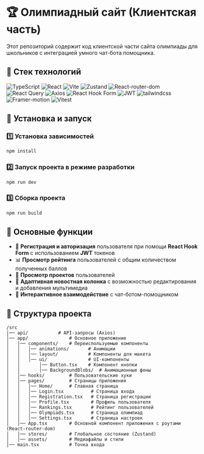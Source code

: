 # 🏆 Олимпиадный сайт (Клиентская часть)

Этот репозиторий содержит код клиентской части сайта олимпиады для школьников с интеграцией умного чат-бота помощника.

## 🚀 Стек технологий

<p align="left">
  <img src="https://img.shields.io/badge/TypeScript-3178C6?style=for-the-badge&logo=typescript&logoColor=white" alt="TypeScript" />
  <img src="https://img.shields.io/badge/React-20232A?style=for-the-badge&logo=react&logoColor=61DAFB" alt="React" />
  <img src="https://img.shields.io/badge/Vite-B73BFE?style=for-the-badge&logo=vite&logoColor=FFD62E" alt="Vite" />
<img src='https://img.shields.io/badge/Zustand-FBA433?style=for-the-badge&logoColor=white' alt="Zustand"/>
  <img src='https://img.shields.io/badge/React_Router-CA4245?style=for-the-badge&logo=react-router&logoColor=white' alt="React-router-dom"/>
  <img src="https://img.shields.io/badge/React_Query-FF4154?style=for-the-badge&logo=react-query&logoColor=white" alt="React Query" />
  <img src="https://img.shields.io/badge/Axios-5A29E4?style=for-the-badge&logo=axios&logoColor=white" alt="Axios" />
  <img src="https://img.shields.io/badge/React_Hook_Form-EC5990?style=for-the-badge&logo=reacthookform&logoColor=white" alt="React Hook Form" />
<img src='https://img.shields.io/badge/JWT-000000?style=for-the-badge&logo=JSON%20web%20tokens&logoColor=white' alt="JWT"/>
<img src='https://img.shields.io/badge/Tailwind_CSS-black?style=for-the-badge&logo=tailwind-css&logoColor=blue' alt="tailwindcss">
  <img src='https://img.shields.io/badge/Framer motion-black?style=for-the-badge&logo=framer&logoColor=white' alt="Framer-motion"/>
  <img src="https://img.shields.io/badge/Vitest-%236E9F18?style=for-the-badge&logo=Vitest&logoColor=%23fcd703" alt="Vitest" />
</p>

## 🔧 Установка и запуск

### 1️⃣ Установка зависимостей

```sh
npm install
```

### 2️⃣ Запуск проекта в режиме разработки

```sh
npm run dev
```

### 3️⃣ Сборка проекта

```sh
npm run build
```

## 🌟 Основные функции

- 🔑 **Регистрация и авторизация** пользователя при помощи **React Hook Form** с использованием **JWT** токенов
- 📊 **Просмотр рейтинга** пользователей с общим количеством полученных баллов
- 📂 **Просмотр проектов** пользователей
- 📰 **Адаптивная новостная колонка** с возможностью редактирования и добавления мультимедиа
- 🤖 **Интерактивное взаимодействие** с чат-ботом-помощником

## 📂 Структура проекта

```
/src
│── api/           # API-запросы (Axios)
│── app/               # Основное приложение
│   │── components/    # Переиспользуемые компоненты
│   │   │── animations/       # Анимации
│   │   │── layout/           # Компоненты для макета
│   │   │── ui/               # UI-компоненты
│   │       │── Button.tsx    # Компонент кнопки
│   │       │── BackgroundBlobs/  # Анимационные фоны
│   │── hooks/         # Пользовательские хуки
│   │── pages/         # Страницы приложения
│   │   │── Home/      # Главная страница
│   │   │── Login.tsx          # Страница входа
│   │   │── Registration.tsx   # Страница регистрации
│   │   │── Profile.tsx        # Профиль пользователя
│   │   │── Rankings.tsx       # Рейтинг пользователей
│   │   │── Olympiads.tsx      # Страница олимпиад
│   │   │── Settings.tsx       # Страница настроек
│   │── App.tsx        # Основной компонент приложения с роутами (React-router-dom)
│   │── stores/        # Глобальное состояние (Zustand)
│   │── assets/        # Медиафайлы и стили
│── main.tsx           # Точка входа
```
